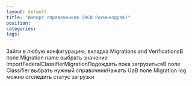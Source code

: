 ```yaml
---
layout: default
title: "Импорт справочников (НСИ Росминздрав)"
position: 
categories: 
tags: 
---
```


Зайти в любую конфигурацию, вкладка Migrations and VerificationsВ поле Migration name выбрать значение ImportFederalClassifierMigrationПодождать пока загрузитьсяВ поле Classifier выбрать нужный справочникНажать UpВ поле Migration log можно отследить статус загрузки